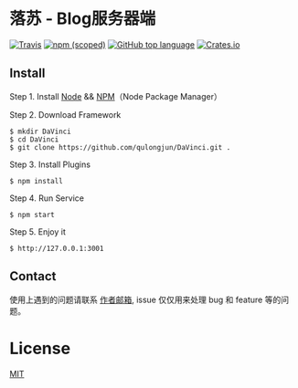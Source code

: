 
<h1 style="border-bottom:none;"> 落苏 - Blog服务器端</h1>

[![Travis](https://img.shields.io/travis/rust-lang/rust.svg)]()
[![npm (scoped)](https://img.shields.io/npm/v/@cycle/core.svg)]()
[![GitHub top language](https://img.shields.io/github/languages/top/badges/shields.svg)]()
[![Crates.io](https://img.shields.io/crates/l/rustc-serialize.svg)]()


## Install

Step 1. Install <a href="https://nodejs.org/en/">Node</a> && <a href="https://www.npmjs.com/">NPM</a>（Node Package Manager）

Step 2. Download Framework

```shell
$ mkdir DaVinci
$ cd DaVinci
$ git clone https://github.com/qulongjun/DaVinci.git .
```

Step 3. Install Plugins
```shell
$ npm install
```

Step 4. Run Service
```shell
$ npm start
```

Step 5. Enjoy it
```shell
$ http://127.0.0.1:3001
```

## Contact
使用上遇到的问题请联系 [作者邮箱](mailto:longjun.qu@cootek.cn), issue 仅仅用来处理 bug 和 feature 等的问题。


# License
[MIT](https://github.com/ElemeFE/cooking/LICENSE)

